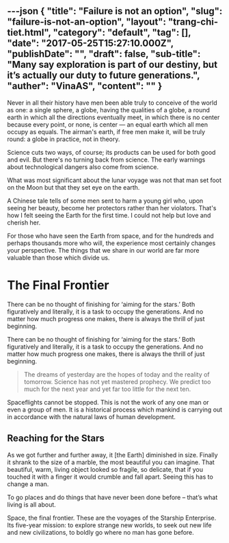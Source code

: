 ---json
{
    "title": "Failure is not an option",
    "slug": "failure-is-not-an-option",
    "layout": "trang-chi-tiet.html",
    "category": "default",
    "tag": [],
    "date": "2017-05-25T15:27:10.000Z",
    "publishDate": "",
    "draft": false,
    "sub-title": "Many say exploration is part of our destiny, but it’s actually our duty to future generations.",
    "auther": "VinaAS",
    "__content__": ""
}
---
<p>Never in all their history have men been able truly to conceive of the world as one: a single sphere, a globe, having the qualities of a globe, a round earth in which all the directions eventually meet, in which there is no center because every point, or none, is center &mdash; an equal earth which all men occupy as equals. The airman&#39;s earth, if free men make it, will be truly round: a globe in practice, not in theory.</p>

<p>Science cuts two ways, of course; its products can be used for both good and evil. But there&#39;s no turning back from science. The early warnings about technological dangers also come from science.</p>

<p>What was most significant about the lunar voyage was not that man set foot on the Moon but that they set eye on the earth.</p>

<p>A Chinese tale tells of some men sent to harm a young girl who, upon seeing her beauty, become her protectors rather than her violators. That&#39;s how I felt seeing the Earth for the first time. I could not help but love and cherish her.</p>

<p>For those who have seen the Earth from space, and for the hundreds and perhaps thousands more who will, the experience most certainly changes your perspective. The things that we share in our world are far more valuable than those which divide us.</p>

<h1>The Final Frontier</h1>

<p>There can be no thought of finishing for &lsquo;aiming for the stars.&rsquo; Both figuratively and literally, it is a task to occupy the generations. And no matter how much progress one makes, there is always the thrill of just beginning.</p>

<p>There can be no thought of finishing for &lsquo;aiming for the stars.&rsquo; Both figuratively and literally, it is a task to occupy the generations. And no matter how much progress one makes, there is always the thrill of just beginning.</p>

<blockquote>The dreams of yesterday are the hopes of today and the reality of tomorrow. Science has not yet mastered prophecy. We predict too much for the next year and yet far too little for the next ten.</blockquote>

<p>Spaceflights cannot be stopped. This is not the work of any one man or even a group of men. It is a historical process which mankind is carrying out in accordance with the natural laws of human development.</p>

<h2>Reaching for the Stars</h2>

<p>As we got further and further away, it [the Earth] diminished in size. Finally it shrank to the size of a marble, the most beautiful you can imagine. That beautiful, warm, living object looked so fragile, so delicate, that if you touched it with a finger it would crumble and fall apart. Seeing this has to change a man.</p>

<p><a href="http://localhost:3000/#"><img alt="" src="http://localhost:3000/img/post-sample-image.jpg" /></a>To go places and do things that have never been done before &ndash; that&rsquo;s what living is all about.</p>

<p>Space, the final frontier. These are the voyages of the Starship Enterprise. Its five-year mission: to explore strange new worlds, to seek out new life and new civilizations, to boldly go where no man has gone before.</p>
